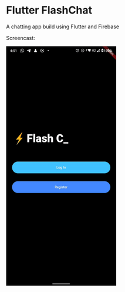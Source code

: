 # Flutter FlashChat

A chatting app build using Flutter and Firebase

Screencast:

<img src="/screencast/flash_chat.gif" width="300">
